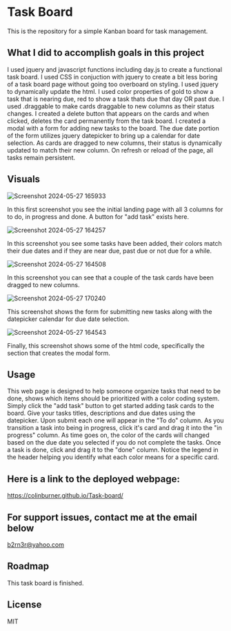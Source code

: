 # Task Board
This is the repository for a simple Kanban board for task management.

## What I did to accomplish goals in this project
I used jquery and javascript functions including day.js to create a functional task board. I used CSS in conjuction with jquery to create a bit less boring of a task board page without going too overboard on styling. I used jquery to dynamically update the html. I used color properties of gold to show a task that is nearing due, red to show a task thats due that day OR past due. I used .draggable to make cards draggable to new columns as their status changes. I created a delete button that appears on the cards and when clicked, deletes the card permanently from the task board. I created a modal with a form for adding new tasks to the board. The due date portion of the form utilizes jquery datepicker to bring up a calendar for date selection. As cards are dragged to new columns, their status is dynamically updated to match their new column. On refresh or reload of the page, all tasks remain persistent.

## Visuals
![Screenshot 2024-05-27 165933](https://github.com/ColinBurner/Task-board/assets/85810714/1d2b8c1f-4458-4597-802d-98df4b07a625)

In this first screenshot you see the initial landing page with all 3 columns for to do, in progress and done. A button for "add task" exists here.

![Screenshot 2024-05-27 164257](https://github.com/ColinBurner/Task-board/assets/85810714/4b910bd7-19fc-4d87-a034-2d89baff4690)

In this screenshot you see some tasks have been added, their colors match their due dates and if they are near due, past due or not due for a while.

![Screenshot 2024-05-27 164508](https://github.com/ColinBurner/Task-board/assets/85810714/ed7073ca-09e3-4983-8fb3-b3529d99d193)

In this screenshot you can see that a couple of the task cards have been dragged to new columns.

![Screenshot 2024-05-27 170240](https://github.com/ColinBurner/Task-board/assets/85810714/5f825bda-594d-419f-b871-81511d3398ee)

This screenshot shows the form for submitting new tasks along with the datepicker calendar for due date selection.

![Screenshot 2024-05-27 164543](https://github.com/ColinBurner/Task-board/assets/85810714/f10db2a1-adcb-4edf-ac56-e4df1de4671b)

Finally, this screenshot shows some of the html code, specifically the section that creates the modal form.

## Usage
This web page is designed to help someone organize tasks that need to be done, shows which items should be prioritized with a color coding system. Simply click the "add task" button to get started adding task cards to the board. Give your tasks titles, descriptions and due dates using the datepicker. Upon submit each one will appear in the "To do" column. As you transition a task into being in progress, click it's card and drag it into the "in progress" column. As time goes on, the color of the cards will changed based on the due date you selected if you do not complete the tasks. Once a task is done, click and drag it to the "done" column. Notice the legend in the header helping you identify what each color means for a specific card.

## Here is a link to the deployed webpage:

https://colinburner.github.io/Task-board/

## For support issues, contact me at the email below

<a href="mailto: b2rn3r@yahoo.com">b2rn3r@yahoo.com</a>

## Roadmap
This task board is finished.

## License
MIT
